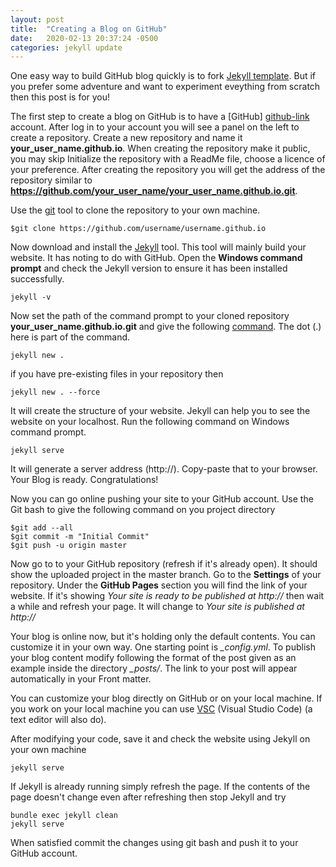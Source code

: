 ```yaml
---
layout: post
title:  "Creating a Blog on GitHub"
date:   2020-02-13 20:37:24 -0500
categories: jekyll update
---
```

<!---
You’ll find this post in your `_posts` directory. Go ahead and edit it and re-build the site to see your changes. You can rebuild the site in many different ways, but the most common way is to run `jekyll serve`, which launches a web server and auto-regenerates your site when a file is updated.

Jekyll requires blog post files to be named according to the following format:

`YEAR-MONTH-DAY-title.MARKUP`

Where `YEAR` is a four-digit number, `MONTH` and `DAY` are both two-digit numbers, and `MARKUP` is the file extension representing the format used in the file. After that, include the necessary front matter. Take a look at the source for this post to get an idea about how it works.

Jekyll also offers powerful support for code snippets:

{% highlight ruby %}
def print_hi(name)
  puts "Hi, #{name}"
end
print_hi('Tom')
#=> prints 'Hi, Tom' to STDOUT.
{% endhighlight %}

Check out the [Jekyll docs][jekyll-docs] for more info on how to get the most out of Jekyll. File all bugs/feature requests at [Jekyll’s GitHub repo][jekyll-gh]. If you have questions, you can ask them on [Jekyll Talk][jekyll-talk].

[jekyll-docs]: https://jekyllrb.com/docs/home
[jekyll-gh]:   https://github.com/jekyll/jekyll
[jekyll-talk]: https://talk.jekyllrb.com/
--->
One easy way to build GitHub blog quickly is to fork [Jekyll template][jekyll-link]. But if you prefer some adventure and want to experiment eveything from scratch then this post is for you!

The first step to create a blog on GitHub is to have a [GitHub] [github-link] account. After log in to your account you will see a panel on the left to create a repository. Create a new repository and name it **your_user_name.github.io**. When creating the repository make it public, you may skip Initialize the repository with a ReadMe file, choose a licence of your preference. After creating the repository you will get the address of the repository similar to **https://github.com/your_user_name/your_user_name.github.io.git**.

Use the [git][git-command-link] tool to clone the repository to your own machine.

```
$git clone https://github.com/username/username.github.io
```

Now download and install the [Jekyll][jekyll-download-link] tool. This tool will mainly build your website. It has noting to do with GitHub. Open the **Windows command prompt** and check the Jekyll version to ensure it has been installed successfully.

```
jekyll -v
```

Now set the path of the command prompt to your cloned repository **your_user_name.github.io.git** and give the following [command][jekyll-in-existing-link]. The dot (.) here is part of the command.

```
jekyll new .
```

if you have pre-existing files in your repository then 

```
jekyll new . --force
```

It will create the structure of your website. Jekyll can help you to see the website on your localhost. Run the following command on Windows command prompt.

```
jekyll serve
```

It will generate a server address (http://). Copy-paste that to your browser. Your Blog is ready. Congratulations!

Now you can go online pushing your site to your GitHub account. Use the Git bash to give the following command on you project directory

```
$git add --all
$git commit -m "Initial Commit"
$git push -u origin master
```

Now go to to your GitHub repository (refresh if it's already open). It should show the uploaded project in the master branch. Go to the **Settings** of your repository. Under the **GitHub Pages** section you will find the link of your website. If it's showing *Your site is ready to be published at http://* then wait a while and refresh your page. It will change to *Your site is published at http://*

Your blog is online now, but it's holding only the default contents. You can customize it in your own way. One starting point is *_config.yml*. To publish your blog content modify following the format of the post given as an example inside the directory *_posts/*. The link to your post will appear automatically in your Front matter.

You can customize your blog directly on GitHub or on your local machine. If you work on your local machine you can use [VSC][vsc-link] (Visual Studio Code) (a text editor will also do).

After modifying your code, save it and check the website using Jekyll on your own machine

```
jekyll serve
```
If Jekyll is already running simply refresh the page. If the contents of the page doesn't change even after refreshing then stop Jekyll and try

```
bundle exec jekyll clean
jekyll serve
```

When satisfied commit the changes using git bash and push it to your GitHub account.


[jekyll-link]: https://github.com/barryclark/jekyll-now
[jekyll-download-link]: https://jekyllrb.com/docs/installation/windows/
[github-link]: https://github.com/
[git-command-link]: https://pages.github.com/
[jekyll-in-existing-link]: https://michaelsoolee.com/jekyll-existing-folder/
[vsc-link]: https://code.visualstudio.com/